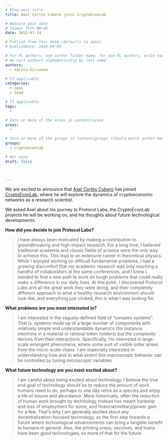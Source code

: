 ```yaml
---
# Blog post title
title: Axel Cortés Cubero joins CryptoEconLab

# Website post date
# format YYYY-MM-DD
date: 2022-01-14

# Publish from this date (defaults to date)
# publishDate: 2019-09-03

# For PL authors, use author folder name; for non-PL authors, write name as in paper within ""
# We sort authors alphabetically by last name
authors:
  - karola-kirsanow

# If applicable
categories:
  - news
  - team

# If applicable
tags:
  -

# Zero or more of the areas in content/areas
areas:
  -

# Zero or more of the groups in content/groups (should match author membership)
groups:
  - cryptoeconlab

# Not used
draft: false



---
```


We are excited to announce that [Axel Cortés Cubero](/authors/axel-cortes-cubero) has joined [CryptoEconLab](/groups/cryptoeconlab/), where he will explore the dynamics of cryptoeconomic networks as a research scientist. 

We asked Axel about his journey to Protocol Labs, the CryptoEconLab projects he will be working on, and his thoughts about future technological developments:

**How did you decide to join Protocol Labs?**

> I have always been motivated by making a contribution to groundbreaking and high-impact research. For a long time, I believed traditional academia and classic fields of science were the only way to achieve this. This lead to an extensive career in theoretical physics. While I enjoyed working on difficult fundamental problems, I had a growing discomfort that my academic research was only reaching a handful of collaborators at the same conferences, and I knew I needed to find a new path to work on tough problems that could really make a difference in our daily lives. At this point, I discovered Protocol Labs and all the great work they were doing, and their completely different approach to what a healthy research environment should look like, and everything just clicked, this is what I was looking for.

**What problems are you most interested in?**

> I am interested in the vaguely-defined field of “complex systems”. That is, systems made up of a large number of components with relatively simple and understandable dynamics (for instance, electrons in a material or rational token holders) but the complexity derives from their interactions. Specifically, I’m interested in large-scale emergent phenomena, where some sort of visible order arises from the micro-scale chaos. I am especially interested in understanding how and to what extent this macroscopic behavior can be controlled by tuning microscopic variables.

**What future technology are you most excited about?**

> I am careful about being excited about technology. I believe the true end goal of technology should be to reduce the amount of work humans need to do, perhaps to one day retire as a species and enjoy a life of leisure and abundance. More historically, often the reduction of human work brought by technology instead has meant hardship and loss of employment for some, and financial/military/power gain for a few. That's why I am generally excited about any decentralization-focused technology, as the first step towards a future where technological advancements can bring a tangible benefit to humans in general. Also, the printing press, vaccines, and trains have been good technologies, so more of that for the future.

